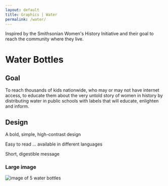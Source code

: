 ```yaml
---
layout: default
title: Graphics | Water
permalink: /water/
---
```


Inspired by the Smithsonian Women's History Initiative and their goal to reach the community where they live.

# [](#header-1)Water Bottles

## [](#header-2)Goal

To reach thousands of kids nationwide, who may or may not have internet access, to educate them about the very untold story of women in history by distributing water in public schools with labels that will educate, enlighten and inform.

## [](#header-2)Design

A bold, simple, high-contrast design

Easy to read ... available in different languages

Short, digestible message

### Large image

![image of 5 water bottles](https://angela-smithers.github.io/il-mio-portfolio/assets/files/5-Water-Bottle-Designs.png)

